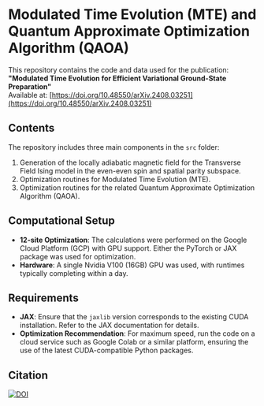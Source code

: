 # Modulated Time Evolution (MTE) and Quantum Approximate Optimization Algorithm (QAOA)

This repository contains the code and data used for the publication:  
**"Modulated Time Evolution for Efficient Variational Ground-State Preparation"**  
Available at: [https://doi.org/10.48550/arXiv.2408.03251](https://doi.org/10.48550/arXiv.2408.03251)

## Contents
The repository includes three main components in the `src` folder:

1. Generation of the locally adiabatic magnetic field for the Transverse Field Ising model in the even-even spin and spatial parity subspace.
2. Optimization routines for Modulated Time Evolution (MTE).
3. Optimization routines for the related Quantum Approximate Optimization Algorithm (QAOA).

## Computational Setup
- **12-site Optimization**: The calculations were performed on the Google Cloud Platform (GCP) with GPU support. Either the PyTorch or JAX package was used for optimization.  
- **Hardware**: A single Nvidia V100 (16GB) GPU was used, with runtimes typically completing within a day.

## Requirements
- **JAX**: Ensure that the `jaxlib` version corresponds to the existing CUDA installation. Refer to the JAX documentation for details.
- **Optimization Recommendation**: For maximum speed, run the code on a cloud service such as Google Colab or a similar platform, ensuring the use of the latest CUDA-compatible Python packages.

## Citation
[![DOI](https://zenodo.org/badge/851833242.svg)](https://zenodo.org/doi/10.5281/zenodo.13763653)
